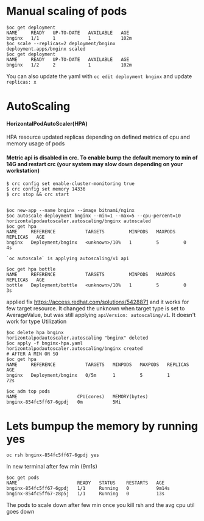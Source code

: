 # Manual scaling of pods

```
$oc get deployment
NAME     READY   UP-TO-DATE   AVAILABLE   AGE
bnginx   1/1     1            1           102m
$oc scale --replicas=2 deployment/bnginx
deployment.apps/bnginx scaled
$oc get deployment
NAME     READY   UP-TO-DATE   AVAILABLE   AGE
bnginx   1/2     2            1           102m
```

You can also update the yaml with `oc edit deployment bnginx` and update `replicas: x`

# AutoScaling

#### HorizontalPodAutoScaler(HPA)

HPA resource updated replicas depending on defined metrics of cpu and memory usage of pods

#### Metric api is disabled in crc. To enable bump the default memory to min of 14G and restart crc (your system may slow down depending on your workstation)

```
$ crc config set enable-cluster-monitoring true
$ crc config set memory 14336
$ crc stop && crc start
```

```

$oc new-app --name bnginx --image bitnami/nginx
$oc autoscale deployment bnginx --min=1 --max=5 --cpu-percent=10
horizontalpodautoscaler.autoscaling/bnginx autoscaled
$oc get hpa
NAME     REFERENCE           TARGETS         MINPODS   MAXPODS   REPLICAS   AGE
bnginx   Deployment/bnginx   <unknown>/10%   1         5         0          4s

`oc autoscale` is applying autoscaling/v1 api

$oc get hpa bottle
NAME     REFERENCE           TARGETS         MINPODS   MAXPODS   REPLICAS   AGE
bottle   Deployment/bottle   <unknown>/10%   1         5         0          3s
```

applied fix  https://access.redhat.com/solutions/5428871 and it works for few target resource. It changed the unknown when target type is set to AverageValue, but was still applying  `apiVersion: autoscaling/v1`. It doesn't work for type Utilization

```
$oc delete hpa bnginx
horizontalpodautoscaler.autoscaling "bnginx" deleted
$oc apply -f bnginx-hpa.yaml 
horizontalpodautoscaler.autoscaling/bnginx created
# AFTER A MIN OR SO
$oc get hpa
NAME     REFERENCE           TARGETS   MINPODS   MAXPODS   REPLICAS   AGE
bnginx   Deployment/bnginx   0/5m      1         5         1          72s

$oc adm top pods
NAME                      CPU(cores)   MEMORY(bytes)   
bnginx-854fc5ff67-6gpdj   0m           5Mi   
```

# Lets bumpup the memory by running yes
`oc rsh bnginx-854fc5ff67-6gpdj yes`

In new terminal after few min (9m1s)

```
$oc get pods
NAME                      READY   STATUS    RESTARTS   AGE
bnginx-854fc5ff67-6gpdj   1/1     Running   0          9m14s
bnginx-854fc5ff67-z8p5j   1/1     Running   0          13s
```
The pods to scale down after few min once you kill rsh and the avg cpu util goes down
